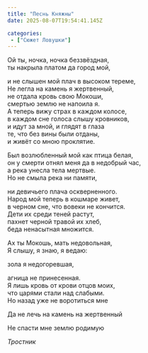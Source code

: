 ```yaml
---
title: "Песнь Княжны"
date: 2025-08-07T19:54:41.145Z

categories:
 - ["Сюжет Ловушки"]
---
```


Ой ты, ночка, ночка беззвёздная,  
ты накрыла платом да город мой,

и не слышен мой плач в высоком тереме,  
Не легла на камень я жертвенный,  
не отдала кровь свою Мокоши,  
смертью землю не напоила я.  
А теперь вижу страх в каждом колосе,  
в каждом сне голоса слышу кровников,  
и идут за мной, и глядят в глаза  
те, что без вины были отданы,  
и живёт со мною проклятие.

Был возлюбленный мой как птица белая,  
он у смерти отнял меня да в недобрый час,  
а река унесла тела мертвые.  
Но не смыла река ни памяти,

ни девичьего плача оскверненного.  
Народ мой теперь в кошмаре живет,  
в черном сне, что вовеки не кончится.  
Дети их среди теней растут,  
пахнет черной травой их хлеб,  
беда ненасытная множится.

Ах ты Мокошь, мать недовольная,  
Я слышу, я знаю, я ведаю:

зола я недогоревшая,

агница не принесенная.  
Я лишь кровь от крови отцов моих,  
что царями стали над слабыми.  
Но назад уже не воротиться мне

Да не лечь на камень на жертвенный

Не спасти мне землю родимую

*Тростник*
